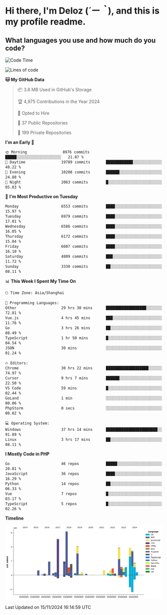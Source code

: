 # **Hi there, I'm Deloz (*´ー｀*), and this is my profile readme.**

## **What languages you use and how much do you code?**

<!--START_SECTION:waka-->
![Code Time](http://img.shields.io/badge/Code%20Time-5%2C043%20hrs%2021%20mins-blue)

![Lines of code](https://img.shields.io/badge/From%20Hello%20World%20I%27ve%20Written-43.7%20million%20lines%20of%20code-blue)

**🐱 My GitHub Data** 

> 📦 3.8 MB Used in GitHub's Storage 
 > 
> 🏆 4,975 Contributions in the Year 2024
 > 
> 💼 Opted to Hire
 > 
> 📜 37 Public Repositories 
 > 
> 🔑 199 Private Repositories 
 > 
**I'm an Early 🐤** 

```text
🌞 Morning                8976 commits        █████░░░░░░░░░░░░░░░░░░░░   21.87 % 
🌆 Daytime                19789 commits       ████████████░░░░░░░░░░░░░   48.22 % 
🌃 Evening                10208 commits       ██████░░░░░░░░░░░░░░░░░░░   24.88 % 
🌙 Night                  2063 commits        █░░░░░░░░░░░░░░░░░░░░░░░░   05.03 % 
```
📅 **I'm Most Productive on Tuesday** 

```text
Monday                   6553 commits        ████░░░░░░░░░░░░░░░░░░░░░   15.97 % 
Tuesday                  6979 commits        ████░░░░░░░░░░░░░░░░░░░░░   17.01 % 
Wednesday                6586 commits        ████░░░░░░░░░░░░░░░░░░░░░   16.05 % 
Thursday                 6172 commits        ████░░░░░░░░░░░░░░░░░░░░░   15.04 % 
Friday                   6607 commits        ████░░░░░░░░░░░░░░░░░░░░░   16.10 % 
Saturday                 4809 commits        ███░░░░░░░░░░░░░░░░░░░░░░   11.72 % 
Sunday                   3330 commits        ██░░░░░░░░░░░░░░░░░░░░░░░   08.11 % 
```


📊 **This Week I Spent My Time On** 

```text
🕑︎ Time Zone: Asia/Shanghai

💬 Programming Languages: 
Other                    29 hrs 30 mins      ██████████████████░░░░░░░   72.81 % 
Vue.js                   4 hrs 45 mins       ███░░░░░░░░░░░░░░░░░░░░░░   11.76 % 
Go                       3 hrs 26 mins       ██░░░░░░░░░░░░░░░░░░░░░░░   08.49 % 
TypeScript               1 hr 50 mins        █░░░░░░░░░░░░░░░░░░░░░░░░   04.54 % 
JSON                     30 mins             ░░░░░░░░░░░░░░░░░░░░░░░░░   01.24 % 

🔥 Editors: 
Chrome                   30 hrs 22 mins      ███████████████████░░░░░░   74.97 % 
Cursor                   9 hrs 7 mins        ██████░░░░░░░░░░░░░░░░░░░   22.50 % 
VS Code                  59 mins             █░░░░░░░░░░░░░░░░░░░░░░░░   02.44 % 
GoLand                   1 min               ░░░░░░░░░░░░░░░░░░░░░░░░░   00.06 % 
PhpStorm                 0 secs              ░░░░░░░░░░░░░░░░░░░░░░░░░   00.02 % 

💻 Operating System: 
Windows                  37 hrs 14 mins      ███████████████████████░░   91.89 % 
Linux                    3 hrs 17 mins       ██░░░░░░░░░░░░░░░░░░░░░░░   08.11 % 
```

**I Mostly Code in PHP** 

```text
Go                       46 repos            █████░░░░░░░░░░░░░░░░░░░░   20.81 % 
JavaScript               36 repos            ████░░░░░░░░░░░░░░░░░░░░░   16.29 % 
Python                   14 repos            ██░░░░░░░░░░░░░░░░░░░░░░░   06.33 % 
Vue                      7 repos             █░░░░░░░░░░░░░░░░░░░░░░░░   03.17 % 
TypeScript               5 repos             █░░░░░░░░░░░░░░░░░░░░░░░░   02.26 % 
```



**Timeline**

![Lines of Code chart](https://raw.githubusercontent.com/deloz/deloz/main/assets/bar_graph.png)


 Last Updated on 15/11/2024 16:14:59 UTC
<!--END_SECTION:waka-->
